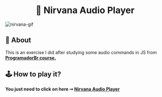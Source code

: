 <h1 align="center"> 🎵 Nirvana Audio Player  </h1>

![nirvana-gif](https://github.com/salvedojuliao/js_exerise-component_audio-player/assets/44206400/76e3c91c-79e0-4569-9f3b-a95ac85f5635)

## 📌 About 
This is an exercise I did after studying some audio commands in JS from <b><a href="https://programadorbr.com/">ProgramadorBr course.</a><b>

 ## 🕹️ How to play it? 
 You just need to click on here  ➙ <b><a href="https://jaycesar.github.io/js_exercise-component_audio-player/"> Nirvana Audio Player </a></b>
